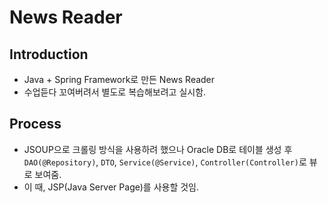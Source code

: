 # News Reader

## Introduction

- Java + Spring Framework로 만든 News Reader
- 수업듣다 꼬여버려서 별도로 복습해보려고 실시함.

## Process

- JSOUP으로 크롤링 방식을 사용하려 했으나 Oracle DB로 테이블 생성 후 `DAO(@Repository)`, `DTO`, `Service(@Service)`, `Controller(Controller)`로 뷰로 보여줌.
- 이 때, JSP(Java Server Page)를 사용할 것임.
